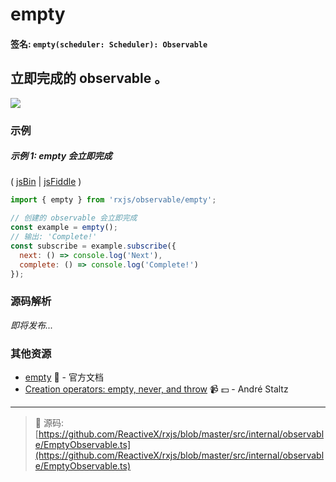 # empty

#### 签名: `empty(scheduler: Scheduler): Observable`

## 立即完成的 observable 。

<div class="ua-ad"><a href="https://ultimateangular.com/?ref=76683_kee7y7vk"><img src="https://ultimateangular.com/assets/img/banners/ua-leader.svg"></a></div>

### 示例

##### 示例 1: empty 会立即完成

( [jsBin](http://jsbin.com/rodubucaqa/1/edit?js,console) |
[jsFiddle](https://jsfiddle.net/btroncone/bz71mzuy/) )

```js
import { empty } from 'rxjs/observable/empty';

// 创建的 observable 会立即完成
const example = empty();
// 输出: 'Complete!'
const subscribe = example.subscribe({
  next: () => console.log('Next'),
  complete: () => console.log('Complete!')
});
```

### 源码解析

*即将发布...*

### 其他资源

* [empty](http://cn.rx.js.org/class/es6/Observable.js~Observable.html#static-method-empty) :newspaper: - 官方文档
* [Creation operators: empty, never, and throw](https://egghead.io/lessons/rxjs-creation-operators-empty-never-throw?course=rxjs-beyond-the-basics-creating-observables-from-scratch) :video_camera: :dollar: - André Staltz

---
> :file_folder: 源码:  [https://github.com/ReactiveX/rxjs/blob/master/src/internal/observable/EmptyObservable.ts](https://github.com/ReactiveX/rxjs/blob/master/src/internal/observable/EmptyObservable.ts)
